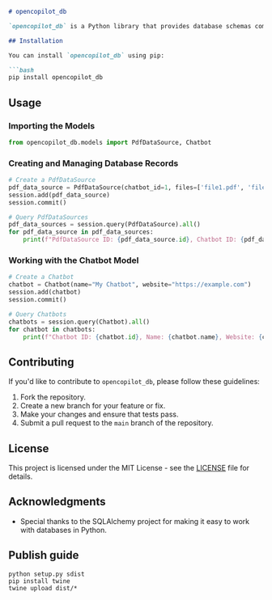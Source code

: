 ```markdown
# opencopilot_db

`opencopilot_db` is a Python library that provides database schemas common for opencopilot main app and workers application. It defines SQLAlchemy models for working with databases, making it easy to integrate and manage your database operations.

## Installation

You can install `opencopilot_db` using pip:

```bash
pip install opencopilot_db
```

## Usage

### Importing the Models

```python
from opencopilot_db.models import PdfDataSource, Chatbot
```

### Creating and Managing Database Records

```python
# Create a PdfDataSource
pdf_data_source = PdfDataSource(chatbot_id=1, files=['file1.pdf', 'file2.pdf'], folder_name='pdf_folder')
session.add(pdf_data_source)
session.commit()

# Query PdfDataSources
pdf_data_sources = session.query(PdfDataSource).all()
for pdf_data_source in pdf_data_sources:
    print(f"PdfDataSource ID: {pdf_data_source.id}, Chatbot ID: {pdf_data_source.chatbot_id}, Files: {pdf_data_source.files}")
```

### Working with the Chatbot Model

```python
# Create a Chatbot
chatbot = Chatbot(name="My Chatbot", website="https://example.com")
session.add(chatbot)
session.commit()

# Query Chatbots
chatbots = session.query(Chatbot).all()
for chatbot in chatbots:
    print(f"Chatbot ID: {chatbot.id}, Name: {chatbot.name}, Website: {chatbot.website}")
```

## Contributing

If you'd like to contribute to `opencopilot_db`, please follow these guidelines:

1. Fork the repository.
2. Create a new branch for your feature or fix.
3. Make your changes and ensure that tests pass.
4. Submit a pull request to the `main` branch of the repository.

## License

This project is licensed under the MIT License - see the [LICENSE](LICENSE) file for details.

## Acknowledgments

- Special thanks to the SQLAlchemy project for making it easy to work with databases in Python.


## Publish guide
```
python setup.py sdist
pip install twine
twine upload dist/*
```